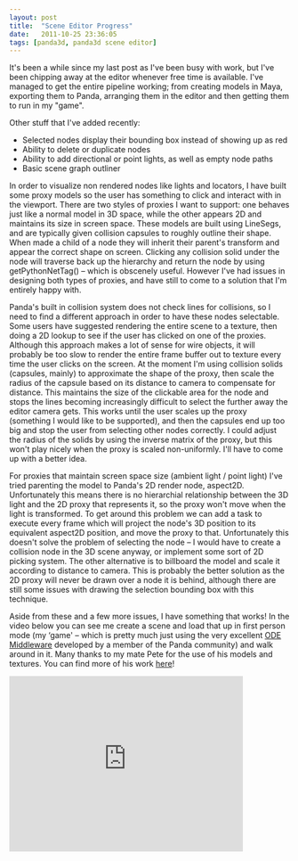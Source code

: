```yaml
---
layout: post
title:  "Scene Editor Progress"
date:   2011-10-25 23:36:05
tags: [panda3d, panda3d scene editor]
---
```

It's been a while since my last post as I've been busy with work, but I've been chipping away at the editor whenever free time is available. I've managed to get the entire pipeline working; from creating models in Maya, exporting them to Panda, arranging them in the editor and then getting them to run in my "game".

Other stuff that I've added recently:

* Selected nodes display their bounding box instead of showing up as red
* Ability to delete or duplicate nodes
* Ability to add directional or point lights, as well as empty node paths
* Basic scene graph outliner

In order to visualize non rendered nodes like lights and locators, I have built some proxy models so the user has something to click and interact with in the viewport. There are two styles of proxies I want to support: one behaves just like a normal model in 3D space, while the other appears 2D and maintains its size in screen space. These models are built using LineSegs, and are typically given collision capsules to roughly outline their shape. When made a child of a node they will inherit their parent's transform and appear the correct shape on screen. Clicking any collision solid under the node will traverse back up the hierarchy and return the node by using getPythonNetTag() – which is obscenely useful. However I've had issues in designing both types of proxies, and have still to come to a solution that I'm entirely happy with.

Panda's built in collision system does not check lines for collisions, so I need to find a different approach in order to have these nodes selectable. Some users have suggested rendering the entire scene to a texture, then doing a 2D lookup to see if the user has clicked on one of the proxies. Although this approach makes a lot of sense for wire objects, it will probably be too slow to render the entire frame buffer out to texture every time the user clicks on the screen. At the moment I'm using collision solids (capsules, mainly) to approximate the shape of the proxy, then scale the radius of the capsule based on its distance to camera to compensate for distance. This maintains the size of the clickable area for the node and stops the lines becoming increasingly difficult to select the further away the editor camera gets. This works until the user scales up the proxy (something I would like to be supported), and then the capsules end up too big and stop the user from selecting other nodes correctly. I could adjust the radius of the solids by using the inverse matrix of the proxy, but this won't play nicely when the proxy is scaled non-uniformly. I'll have to come up with a better idea.

For proxies that maintain screen space size (ambient light / point light) I've tried parenting the model to Panda's 2D render node, aspect2D. Unfortunately this means there is no hierarchial relationship between the 3D light and the 2D proxy that represents it, so the proxy won't move when the light is transformed. To get around this problem we can add a task to execute every frame which will project the node's 3D position to its equivalent aspect2D position, and move the proxy to that. Unfortunately this doesn't solve the problem of selecting the node – I would have to create a collision node in the 3D scene anyway, or implement some sort of 2D picking system. The other alternative is to billboard the model and scale it according to distance to camera. This is probably the better solution as the 2D proxy will never be drawn over a node it is behind, although there are still some issues with drawing the selection bounding box with this technique.

Aside from these and a few more issues, I have something that works! In the video below you can see me create a scene and load that up in first person mode (my ‘game' – which is pretty much just using the very excellent [ODE Middleware](https://discourse.panda3d.org/t/ode-middleware/7436) developed by a member of the Panda community) and walk around in it. Many thanks to my mate Pete for the use of his models and textures. You can find more of his work [here](http://www.peterhanshaw.com/)!

<iframe width="420" height="315" src="http://www.youtube.com/embed/hgOUurD-uoU" frameborder="0" allowfullscreen></iframe>